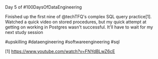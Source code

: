 Day 5 of #100DaysOfDataEngineering

Finished up the first nine of @techTFQ's complex SQL query practice[1]. Watched a quick video on stored procedures, but my quick attempt at getting on working in Postgres wasn't successful. It'll have to wait for my next study session

#upskilling #dataengineering #softwareengineering #sql

[1] https://www.youtube.com/watch?v=FNYdBLwZ6cE
